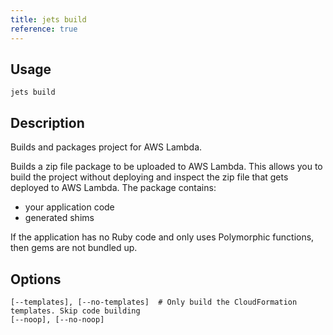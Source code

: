 ```yaml
---
title: jets build
reference: true
---
```


## Usage

    jets build

## Description

Builds and packages project for AWS Lambda.

Builds a zip file package to be uploaded to AWS Lambda. This allows you to build the project without deploying and inspect the zip file that gets deployed to AWS Lambda. The package contains:

* your application code
* generated shims

If the application has no Ruby code and only uses Polymorphic functions, then gems are not bundled up.

## Options

```
[--templates], [--no-templates]  # Only build the CloudFormation templates. Skip code building
[--noop], [--no-noop]            
```

